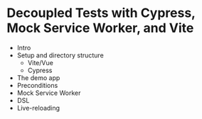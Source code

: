 # Decoupled Tests with Cypress, Mock Service Worker, and Vite

- Intro
- Setup and directory structure
  - Vite/Vue
  - Cypress
- The demo app
- Preconditions
- Mock Service Worker
- DSL
- Live-reloading
